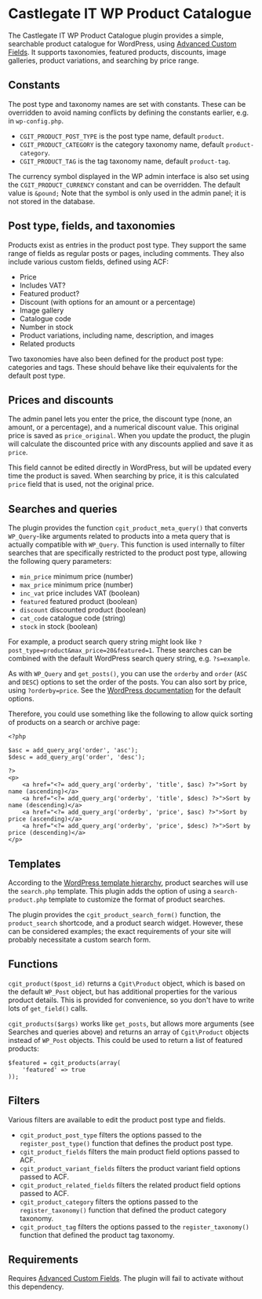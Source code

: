 # Castlegate IT WP Product Catalogue #

The Castlegate IT WP Product Catalogue plugin provides a simple, searchable product catalogue for WordPress, using [Advanced Custom Fields](http://www.advancedcustomfields.com/). It supports taxonomies, featured products, discounts, image galleries, product variations, and searching by price range.

## Constants ##

The post type and taxonomy names are set with constants. These can be overridden to avoid naming conflicts by defining the constants earlier, e.g. in `wp-config.php`.

*   `CGIT_PRODUCT_POST_TYPE` is the post type name, default `product`.
*   `CGIT_PRODUCT_CATEGORY` is the category taxonomy name, default `product-category`.
*   `CGIT_PRODUCT_TAG` is the tag taxonomy name, default `product-tag`.

The currency symbol displayed in the WP admin interface is also set using the `CGIT_PRODUCT_CURRENCY` constant and can be overridden. The default value is `&pound;` Note that the symbol is only used in the admin panel; it is not stored in the database.

## Post type, fields, and taxonomies ##

Products exist as entries in the product post type. They support the same range of fields as regular posts or pages, including comments. They also include various custom fields, defined using ACF:

*   Price
*   Includes VAT?
*   Featured product?
*   Discount (with options for an amount or a percentage)
*   Image gallery
*   Catalogue code
*   Number in stock
*   Product variations, including name, description, and images
*   Related products

Two taxonomies have also been defined for the product post type: categories and tags. These should behave like their equivalents for the default post type.

## Prices and discounts ##

The admin panel lets you enter the price, the discount type (none, an amount, or a percentage), and a numerical discount value. This original price is saved as `price_original`. When you update the product, the plugin will calculate the discounted price with any discounts applied and save it as `price`.

This field cannot be edited directly in WordPress, but will be updated every time the product is saved. When searching by price, it is this calculated `price` field that is used, not the original price.

## Searches and queries ##

The plugin provides the function `cgit_product_meta_query()` that converts `WP_Query`-like arguments related to products into a meta query that is actually compatible with `WP_Query`. This function is used internally to filter searches that are specifically restricted to the product post type, allowing the following query parameters:

*   `min_price` minimum price (number)
*   `max_price` minimum price (number)
*   `inc_vat` price includes VAT (boolean)
*   `featured` featured product (boolean)
*   `discount` discounted product (boolean)
*   `cat_code` catalogue code (string)
*   `stock` in stock (boolean)

For example, a product search query string might look like `?post_type=product&max_price=20&featured=1`. These searches can be combined with the default WordPress search query string, e.g. `?s=example`.

As with `WP_Query` and `get_posts()`, you can use the `orderby` and `order` (`ASC` and `DESC`) options to set the order of the posts. You can also sort by price, using `?orderby=price`. See the [WordPress documentation](https://codex.wordpress.org/Template_Tags/get_posts) for the default options.

Therefore, you could use something like the following to allow quick sorting of products on a search or archive page:

    <?php

    $asc = add_query_arg('order', 'asc');
    $desc = add_query_arg('order', 'desc');

    ?>
    <p>
        <a href="<?= add_query_arg('orderby', 'title', $asc) ?>">Sort by name (ascending)</a>
        <a href="<?= add_query_arg('orderby', 'title', $desc) ?>">Sort by name (descending)</a>
        <a href="<?= add_query_arg('orderby', 'price', $asc) ?>">Sort by price (ascending)</a>
        <a href="<?= add_query_arg('orderby', 'price', $desc) ?>">Sort by price (descending)</a>
    </p>

## Templates ##

According to the [WordPress template hierarchy](https://developer.wordpress.org/themes/basics/template-hierarchy/), product searches will use the `search.php` template. This plugin adds the option of using a `search-product.php` template to customize the format of product searches.

The plugin provides the `cgit_product_search_form()` function, the `product_search` shortcode, and a product search widget. However, these can be considered examples; the exact requirements of your site will probably necessitate a custom search form.

## Functions ##

`cgit_product($post_id)` returns a `Cgit\Product` object, which is based on the default `WP_Post` object, but has additional properties for the various product details. This is provided for convenience, so you don't have to write lots of `get_field()` calls.

`cgit_products($args)` works like `get_posts`, but allows more arguments (see Searches and queries above) and returns an array of `Cgit\Product` objects instead of `WP_Post` objects. This could be used to return a list of featured products:

    $featured = cgit_products(array(
        'featured' => true
    ));

## Filters ##

Various filters are available to edit the product post type and fields.

*   `cgit_product_post_type` filters the options passed to the `register_post_type()` function that defines the product post type.
*   `cgit_product_fields` filters the main product field options passed to ACF.
*   `cgit_product_variant_fields` filters the product variant field options passed to ACF.
*   `cgit_product_related_fields` filters the related product field options passed to ACF.
*   `cgit_product_category` filters the options passed to the `register_taxonomy()` function that defined the product category taxonomy.
*   `cgit_product_tag` filters the options passed to the `register_taxonomy()` function that defined the product tag taxonomy.

## Requirements ##

Requires [Advanced Custom Fields](http://www.advancedcustomfields.com/). The plugin will fail to activate without this dependency.
